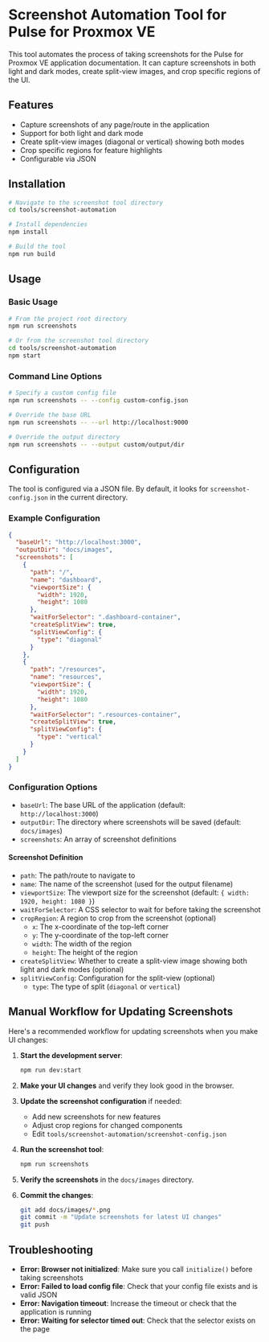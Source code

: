 # Screenshot Automation Tool for Pulse for Proxmox VE

This tool automates the process of taking screenshots for the Pulse for Proxmox VE application documentation. It can capture screenshots in both light and dark modes, create split-view images, and crop specific regions of the UI.

## Features

- Capture screenshots of any page/route in the application
- Support for both light and dark mode
- Create split-view images (diagonal or vertical) showing both modes
- Crop specific regions for feature highlights
- Configurable via JSON

## Installation

```bash
# Navigate to the screenshot tool directory
cd tools/screenshot-automation

# Install dependencies
npm install

# Build the tool
npm run build
```

## Usage

### Basic Usage

```bash
# From the project root directory
npm run screenshots

# Or from the screenshot tool directory
cd tools/screenshot-automation
npm start
```

### Command Line Options

```bash
# Specify a custom config file
npm run screenshots -- --config custom-config.json

# Override the base URL
npm run screenshots -- --url http://localhost:9000

# Override the output directory
npm run screenshots -- --output custom/output/dir
```

## Configuration

The tool is configured via a JSON file. By default, it looks for `screenshot-config.json` in the current directory.

### Example Configuration

```json
{
  "baseUrl": "http://localhost:3000",
  "outputDir": "docs/images",
  "screenshots": [
    {
      "path": "/",
      "name": "dashboard",
      "viewportSize": {
        "width": 1920,
        "height": 1080
      },
      "waitForSelector": ".dashboard-container",
      "createSplitView": true,
      "splitViewConfig": {
        "type": "diagonal"
      }
    },
    {
      "path": "/resources",
      "name": "resources",
      "viewportSize": {
        "width": 1920,
        "height": 1080
      },
      "waitForSelector": ".resources-container",
      "createSplitView": true,
      "splitViewConfig": {
        "type": "vertical"
      }
    }
  ]
}
```

### Configuration Options

- `baseUrl`: The base URL of the application (default: `http://localhost:3000`)
- `outputDir`: The directory where screenshots will be saved (default: `docs/images`)
- `screenshots`: An array of screenshot definitions

#### Screenshot Definition

- `path`: The path/route to navigate to
- `name`: The name of the screenshot (used for the output filename)
- `viewportSize`: The viewport size for the screenshot (default: `{ width: 1920, height: 1080 }`)
- `waitForSelector`: A CSS selector to wait for before taking the screenshot
- `cropRegion`: A region to crop from the screenshot (optional)
  - `x`: The x-coordinate of the top-left corner
  - `y`: The y-coordinate of the top-left corner
  - `width`: The width of the region
  - `height`: The height of the region
- `createSplitView`: Whether to create a split-view image showing both light and dark modes (optional)
- `splitViewConfig`: Configuration for the split-view (optional)
  - `type`: The type of split (`diagonal` or `vertical`)

## Manual Workflow for Updating Screenshots

Here's a recommended workflow for updating screenshots when you make UI changes:

1. **Start the development server**:
   ```bash
   npm run dev:start
   ```

2. **Make your UI changes** and verify they look good in the browser.

3. **Update the screenshot configuration** if needed:
   - Add new screenshots for new features
   - Adjust crop regions for changed components
   - Edit `tools/screenshot-automation/screenshot-config.json`

4. **Run the screenshot tool**:
   ```bash
   npm run screenshots
   ```

5. **Verify the screenshots** in the `docs/images` directory.

6. **Commit the changes**:
   ```bash
   git add docs/images/*.png
   git commit -m "Update screenshots for latest UI changes"
   git push
   ```

## Troubleshooting

- **Error: Browser not initialized**: Make sure you call `initialize()` before taking screenshots
- **Error: Failed to load config file**: Check that your config file exists and is valid JSON
- **Error: Navigation timeout**: Increase the timeout or check that the application is running
- **Error: Waiting for selector timed out**: Check that the selector exists on the page 